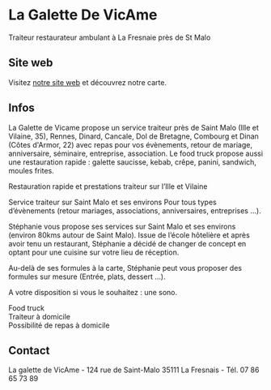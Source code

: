 # La Galette De VicAme 

Traiteur restaurateur ambulant à La Fresnaie près de St Malo

## Site web

Visitez [notre site web](https://lagalettedevicame.github.io) et découvrez notre carte.

## Infos

La Galette de Vicame propose un service traiteur près de Saint Malo (Ille et Vilaine, 35), Rennes, Dinard, Cancale, Dol de Bretagne, Combourg et Dinan (Côtes d'Armor, 22) avec repas pour vos évènements, retour de mariage, anniversaire, séminaire, entreprise, association. Le food truck propose aussi une restauration rapide : galette saucisse, kebab, crêpe, panini, sandwich, moules frites.


Restauration rapide et prestations traiteur sur l’Ille et Vilaine

Service traiteur sur Saint Malo et ses environs
Pour tous types d’évènements (retour mariages, associations, anniversaires, entreprises …).

Stéphanie vous propose ses services sur Saint Malo et ses environs (environ 80kms autour de Saint Malo). Issue de l’école hôtelière et après avoir tenu un restaurant, Stéphanie a décidé de changer de concept en optant pour une cuisine sur votre lieu de réception.

Au-delà de ses formules à la carte, Stéphanie peut vous proposer des formules sur mesure (Entrée, plats, dessert …).

A votre disposition si vous le souhaitez : une sono.


Food truck  
Traiteur à domicile  
Possibilité de repas à domicile  


## Contact

La galette de VicAme - 124 rue de Saint-Malo 35111 La Fresnais - Tél. 07 86 65 73 89




